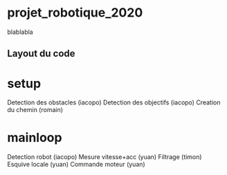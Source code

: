 # projet_robotique_2020
blablabla



## Layout du code
# setup
Detection des obstacles (iacopo)
Detection des objectifs (iacopo)
Creation du chemin (romain)
# mainloop
Detection robot (iacopo)
Mesure vitesse+acc (yuan)
Filtrage (timon)
Esquive locale (yuan)
Commande moteur (yuan)
